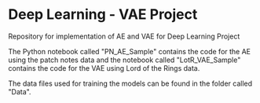 # Deep Learning - VAE Project
Repository for implementation of AE and VAE for Deep Learning Project

The Python notebook called "PN_AE_Sample" contains the code for the AE using the patch notes data and the notebook called "LotR_VAE_Sample" contains the code for the VAE using Lord of the Rings data.

The data files used for training the models can be found in the folder called "Data".

